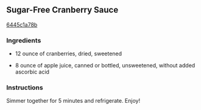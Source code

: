 ## Sugar-Free Cranberry Sauce

[6445c1a78b](http://www.food.com/recipe/sugar-free-cranberry-sauce-339522)

### Ingredients

 - 12 ounce of cranberries, dried, sweetened

 - 8 ounce of apple juice, canned or bottled, unsweetened, without added ascorbic acid

### Instructions

Simmer together for 5 minutes and refrigerate. Enjoy!